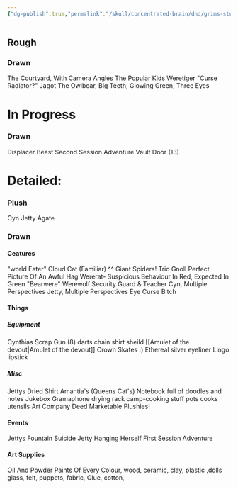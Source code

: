 ```yaml
---
{"dg-publish":true,"permalink":"/skull/concentrated-brain/dnd/grims-stuff/agate-and-katrina/agate-s-creations/","tags":["Tagless"],"noteIcon":""}
---
```


## Rough
### Drawn
The Courtyard, With Camera Angles
The Popular Kids
Weretiger 
"Curse Radiator?"
Jagot The Owlbear, Big Teeth,  Glowing Green, Three Eyes

# In Progress
### Drawn
Displacer Beast
Second Session Adventure
Vault Door (13)





# Detailed:
### Plush
Cyn
Jetty
Agate
### Drawn
#### Ceatures
"world Eater" Cloud Cat (Familiar) ^^
Giant Spiders! Trio
Gnoll
Perfect Picture Of An Awful Hag
Wererat- Suspicious Behaviour In Red, Expected In Green
"Bearwere"
Werewolf
Security Guard & Teacher
Cyn, Multiple Perspectives
Jetty, Multiple Perspectives
Eye Curse Bitch  
#### Things

##### Equipment
Cynthias Scrap Gun (8)
 darts
 chain shirt
 sheild
 [[Amulet of the devout\|Amulet of the devout]]
 Crown
Skates :)
Ethereal silver eyeliner
Lingo lipstick

##### Misc
Jettys Dried Shirt
Amantia's (Queens Cat's) Notebook full of doodles and notes
Jukebox
Gramaphone
drying rack
camp-cooking stuff 
pots
cooks utensils
Art Company Deed
Marketable Plushies!
#### Events
Jettys Fountain Suicide
Jetty Hanging Herself
First Session Adventure

#### Art Supplies
 Oil And Powder Paints Of Every Colour, wood, ceramic, clay, plastic ,dolls glass, felt, puppets, fabric, Glue, cotton, 
